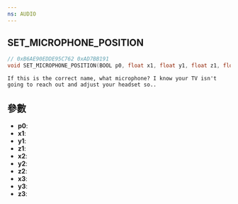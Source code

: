 ```yaml
---
ns: AUDIO
---
```

## SET_MICROPHONE_POSITION

```c
// 0xB6AE90EDDE95C762 0xAD7BB191
void SET_MICROPHONE_POSITION(BOOL p0, float x1, float y1, float z1, float x2, float y2, float z2, float x3, float y3, float z3);
```

```
If this is the correct name, what microphone? I know your TV isn't going to reach out and adjust your headset so..  
```

## 參數
* **p0**: 
* **x1**: 
* **y1**: 
* **z1**: 
* **x2**: 
* **y2**: 
* **z2**: 
* **x3**: 
* **y3**: 
* **z3**: 

